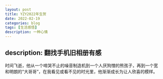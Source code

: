 ```yaml
---
layout: post
title: YZY2022年生贺
date: 2022-02-19
categories: blog
tags: [生活感悟]
description: 一种心情
---
```




description: 翻找手机旧相册有感
---

时间飞逝，他从一个啼哭不止的噪音制造机到一个人厌狗憎的熊孩子，再到一个宽和明朗的“大哥哥”，在我看见或看不见的时光里，他渐渐成长为让人欣喜的模样。

